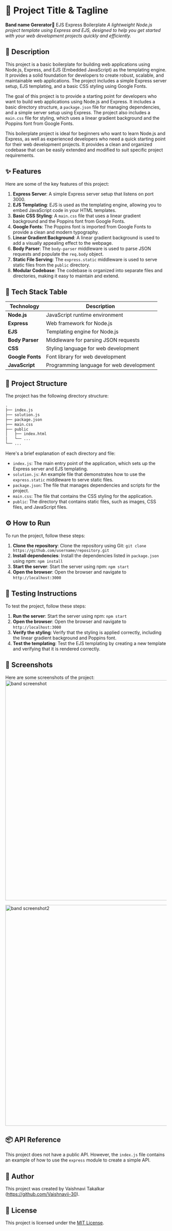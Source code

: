 🚀 Project Title & Tagline
==========================
**Band name Gererator**🚀
EJS Express Boilerplate
_A lightweight Node.js project template using Express and EJS, designed to help you get started with your web development projects quickly and efficiently._

📖 Description
---------------
This project is a basic boilerplate for building web applications using Node.js, Express, and EJS (Embedded JavaScript) as the templating engine. It provides a solid foundation for developers to create robust, scalable, and maintainable web applications. The project includes a simple Express server setup, EJS templating, and a basic CSS styling using Google Fonts.

The goal of this project is to provide a starting point for developers who want to build web applications using Node.js and Express. It includes a basic directory structure, a `package.json` file for managing dependencies, and a simple server setup using Express. The project also includes a `main.css` file for styling, which uses a linear gradient background and the Poppins font from Google Fonts.

This boilerplate project is ideal for beginners who want to learn Node.js and Express, as well as experienced developers who need a quick starting point for their web development projects. It provides a clean and organized codebase that can be easily extended and modified to suit specific project requirements.

✨ Features
-----------
Here are some of the key features of this project:

1. **Express Server**: A simple Express server setup that listens on port 3000.
2. **EJS Templating**: EJS is used as the templating engine, allowing you to embed JavaScript code in your HTML templates.
3. **Basic CSS Styling**: A `main.css` file that uses a linear gradient background and the Poppins font from Google Fonts.
4. **Google Fonts**: The Poppins font is imported from Google Fonts to provide a clean and modern typography.
5. **Linear Gradient Background**: A linear gradient background is used to add a visually appealing effect to the webpage.
6. **Body Parser**: The `body-parser` middleware is used to parse JSON requests and populate the `req.body` object.
7. **Static File Serving**: The `express.static` middleware is used to serve static files from the `public` directory.
8. **Modular Codebase**: The codebase is organized into separate files and directories, making it easy to maintain and extend.

🧰 Tech Stack Table
-------------------
| Technology | Description |
| --- | --- |
| **Node.js** | JavaScript runtime environment |
| **Express** | Web framework for Node.js |
| **EJS** | Templating engine for Node.js |
| **Body Parser** | Middleware for parsing JSON requests |
| **CSS** | Styling language for web development |
| **Google Fonts** | Font library for web development |
| **JavaScript** | Programming language for web development |

📁 Project Structure
---------------------
The project has the following directory structure:
```markdown
.
├── index.js
├── solution.js
├── package.json
├── main.css
├── public
│   ├── index.html
│   └── ...
└── ...
```
Here's a brief explanation of each directory and file:

* `index.js`: The main entry point of the application, which sets up the Express server and EJS templating.
* `solution.js`: An example file that demonstrates how to use the `express.static` middleware to serve static files.
* `package.json`: The file that manages dependencies and scripts for the project.
* `main.css`: The file that contains the CSS styling for the application.
* `public`: The directory that contains static files, such as images, CSS files, and JavaScript files.

⚙️ How to Run
---------------
To run the project, follow these steps:

1. **Clone the repository**: Clone the repository using Git: `git clone https://github.com/username/repository.git`
2. **Install dependencies**: Install the dependencies listed in `package.json` using npm: `npm install`
3. **Start the server**: Start the server using npm: `npm start`
4. **Open the browser**: Open the browser and navigate to `http://localhost:3000`

🧪 Testing Instructions
----------------------
To test the project, follow these steps:

1. **Run the server**: Start the server using npm: `npm start`
2. **Open the browser**: Open the browser and navigate to `http://localhost:3000`
3. **Verify the styling**: Verify that the styling is applied correctly, including the linear gradient background and Poppins font.
4. **Test the templating**: Test the EJS templating by creating a new template and verifying that it is rendered correctly.

📸 Screenshots
--------------
Here are some screenshots of the project:
<img width="1363" height="685" alt="band screenshot" src="https://github.com/user-attachments/assets/91821f39-de06-4419-9f7a-dfb72cef35ab" />

<img width="1360" height="687" alt="band screenshot2" src="https://github.com/user-attachments/assets/ca5af7a1-1252-488e-af0c-98ec15397b20" />


📦 API Reference
----------------
This project does not have a public API. However, the `index.js` file contains an example of how to use the `express` module to create a simple API.

👤 Author
---------
This project was created by Vaishnavi Takalkar (https://github.com/Vaishnavii-30).

📝 License
-----------
This project is licensed under the [MIT License](https://opensource.org/licenses/MIT).
